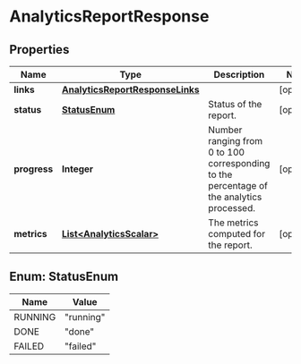 

# AnalyticsReportResponse


## Properties

| Name | Type | Description | Notes |
|------------ | ------------- | ------------- | -------------|
|**links** | [**AnalyticsReportResponseLinks**](AnalyticsReportResponseLinks.md) |  |  [optional] |
|**status** | [**StatusEnum**](#StatusEnum) | Status of the report. |  [optional] |
|**progress** | **Integer** | Number ranging from 0 to 100 corresponding to the percentage of the analytics processed. |  [optional] |
|**metrics** | [**List&lt;AnalyticsScalar&gt;**](AnalyticsScalar.md) | The metrics computed for the report. |  [optional] |



## Enum: StatusEnum

| Name | Value |
|---- | -----|
| RUNNING | &quot;running&quot; |
| DONE | &quot;done&quot; |
| FAILED | &quot;failed&quot; |



